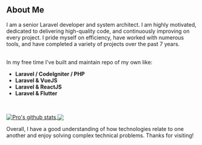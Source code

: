 
<h2>About Me</h2>
<p>I am a senior Laravel developer and system architect. I am highly motivated, dedicated to delivering high-quality code, and continuously improving on every project. 
I pride myself on efficiency, have worked with numerous tools, and have completed a variety of projects over the past 7 years.<br><br>

In my free time I've built and maintain repo of my own like:

- <strong>Laravel / CodeIgniter / PHP </strong><br>
- <strong>Laravel & VueJS</strong><br>
- <strong>Laravel & ReactJS</strong><br>
- <strong>Laravel & Flutter</strong><br></p><br>

<a href="https://github.com/pro-laravel?tab=repositories">
<img align="center" src="https://github-readme-stats.vercel.app/api?username=pro-laravel&show_icons=true&include_all_commits=true&theme=material-palenight" alt="Pro's github stats" />
</a><a href="https://github.com/pro-laravel/">
  <!-- Change the `github-readme-stats.vercel.app` to `github-readme-stats.vercel.app`  -->
<img align="center" src="https://github-readme-stats.vercel.app/api/top-langs/?username=pro-laravel&layout=compact&theme=material-palenight" />
</a><br>

<p>Overall, I have a good understanding of how technologies relate to one another and enjoy solving complex technical problems.
Thanks for visiting!</p>


